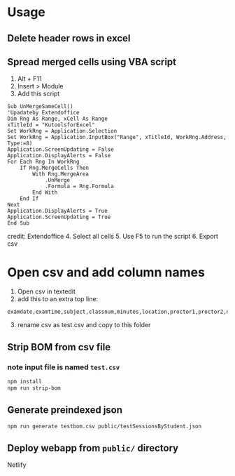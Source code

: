# Usage

## Delete header rows in excel
## Spread merged cells using VBA script

1. Alt + F11
2. Insert > Module
3. Add this script
```vba
Sub UnMergeSameCell()
'Upadateby Extendoffice
Dim Rng As Range, xCell As Range
xTitleId = "KutoolsforExcel"
Set WorkRng = Application.Selection
Set WorkRng = Application.InputBox("Range", xTitleId, WorkRng.Address, Type:=8)
Application.ScreenUpdating = False
Application.DisplayAlerts = False
For Each Rng In WorkRng
    If Rng.MergeCells Then
        With Rng.MergeArea
            .UnMerge
            .Formula = Rng.Formula
        End With
    End If
Next
Application.DisplayAlerts = True
Application.ScreenUpdating = True
End Sub
```
credit: Extendoffice
4. Select all cells
5. Use F5 to run the script
6. Export csv

# Open csv and add column names
1. Open csv in textedit
2. add this to an extra top line:

```
examdate,examtime,subject,classnum,minutes,location,proctor1,proctor2,number_of_people,s1,s2,s3,s4,s5,s6,s7,s8,s9,s10,s11,s12,s13,s14,s15,s16,s17,s18,s19,s20,s21,s22,s23,s24,s25,s26,s27,s28,s29,s30,s31,s32,s33,s34,s35,s36,s37,s38,s39,s40,s41,s42,s43,s44,s45
```

3. rename csv as test.csv and copy to this folder

## Strip BOM from csv file
### note input file is named `test.csv`
```bash
npm install
npm run strip-bom
```

## Generate preindexed json
```bash
npm run generate testbom.csv public/testSessionsByStudent.json
```

## Deploy webapp from `public/` directory
Netlify
